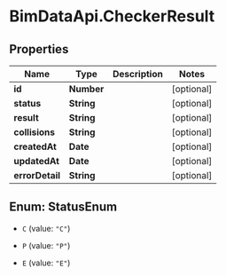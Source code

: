# BimDataApi.CheckerResult

## Properties

Name | Type | Description | Notes
------------ | ------------- | ------------- | -------------
**id** | **Number** |  | [optional] 
**status** | **String** |  | [optional] 
**result** | **String** |  | [optional] 
**collisions** | **String** |  | [optional] 
**createdAt** | **Date** |  | [optional] 
**updatedAt** | **Date** |  | [optional] 
**errorDetail** | **String** |  | [optional] 



## Enum: StatusEnum


* `C` (value: `"C"`)

* `P` (value: `"P"`)

* `E` (value: `"E"`)




